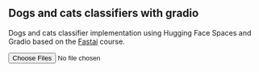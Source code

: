 ## Dogs and cats classifiers with gradio

Dogs and cats classifier implementation using Hugging Face Spaces and Gradio based on the [Fastai](https://course.fast.ai/Lessons/lesson2.html) course.

<input id="photos" type="file" multiple="">
<script>
  async function loaded(reader) {
    const response = await fetch('https://chaozn-fastai-dogs-vs-cats.hf.space/api/predict/', {
      method: "POST", body: JSON.stringify({ "data": [reader.result] }),
      headers: { "Content-Type": "application/json" }
    });
    const json = await response.json();
    const label = json['data'][0]['confidences'][0]['label'];
    const div = document.createElement('div');
    div.innerHTML = `<br/><img src="${reader.result}" width="300"> <p>${label}</p>`
    document.body.append(div);
  }
  function read(file) {
    const reader = new FileReader();
    reader.addEventListener('load', () => loaded(reader))
    reader.readAsDataURL(file);
  }
  photos.addEventListener('input', () => { [...photos.files].map(read) });
</script>
